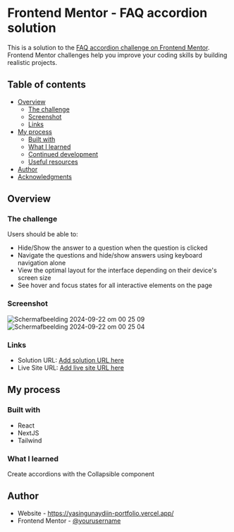 # Frontend Mentor - FAQ accordion solution

This is a solution to the [FAQ accordion challenge on Frontend Mentor](https://www.frontendmentor.io/challenges/faq-accordion-wyfFdeBwBz). Frontend Mentor challenges help you improve your coding skills by building realistic projects. 

## Table of contents

- [Overview](#overview)
  - [The challenge](#the-challenge)
  - [Screenshot](#screenshot)
  - [Links](#links)
- [My process](#my-process)
  - [Built with](#built-with)
  - [What I learned](#what-i-learned)
  - [Continued development](#continued-development)
  - [Useful resources](#useful-resources)
- [Author](#author)
- [Acknowledgments](#acknowledgments)


## Overview

### The challenge

Users should be able to:

- Hide/Show the answer to a question when the question is clicked
- Navigate the questions and hide/show answers using keyboard navigation alone
- View the optimal layout for the interface depending on their device's screen size
- See hover and focus states for all interactive elements on the page

### Screenshot
![Scherm­afbeelding 2024-09-22 om 00 25 09](https://github.com/user-attachments/assets/84c6e241-4dc4-40a7-b3e0-5951672dbeec)
![Scherm­afbeelding 2024-09-22 om 00 25 04](https://github.com/user-attachments/assets/dc9306aa-0e77-49da-ace0-860439d67ce6)

### Links

- Solution URL: [Add solution URL here](https://your-solution-url.com)
- Live Site URL: [Add live site URL here](https://your-live-site-url.com)

## My process

### Built with

- React
- NextJS
- Tailwind

### What I learned

Create accordions with the Collapsible component

## Author

- Website - https://yasingunaydiin-portfolio.vercel.app/
- Frontend Mentor - [@yourusername](https://www.frontendmentor.io/profile/yasingunaydiin)
